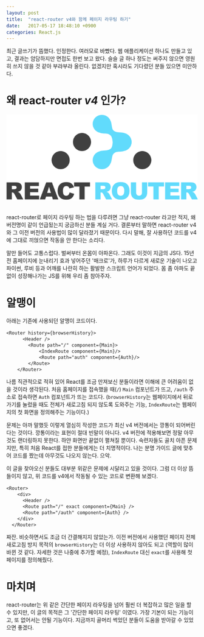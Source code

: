 ```yaml
---
layout: post
title:  "react-router v4와 함께 페이지 라우팅 하기"
date:   2017-05-17 18:48:10 +0900
categories: React.js
---
```


최근 글쓰기가 뜸했다. 인정한다. 여러모로 바빴다. 웹 애플리케이션 하나도 만들고 있고, 결과는 암담하지만 면접도 한번 보고 왔다. 슬슬 글 하나 정도는 써주지 않으면 영원히 쓰지 않을 것 같아 부랴부랴 올린다. 없겠지만 혹시라도 기다렸던 분들 있으면 미안하다.

왜 react-router *v4* 인가?
===================

<div align="center"><img src="https://github.com/kycfeel/kycfeel.github.io/blob/master/_images/reactrouterv4.png?raw=true"/></div><br>

react-router로 페이지 라우팅 하는 법을 다루려면 그냥 react-router 라고만 적지, 왜 버전명이 같이 언급됬는지 궁금하신 분들 계실 거다. 결론부터 말하면 react-router v4와 그 이전 버전의 사용법이 많이 달라졌기 때문이다. 다시 말해, 잘 사용하던 코드를 v4에 그대로 끼얹으면 작동을 안 한다는 소리다.

말만 들어도 고통스럽다. 벌써부터 온몸이 아파온다. 그래도 이것이 지금의 JS다. 15년 전 홈페이지에 눈내리기 효과 넣어주던 '매크로'가, 하루가 다르게 새로운 기술이 나오고 파이썬, 루비 등과 어깨를 나란히 하는 활발한 스크립트 언어가 되었다. 몸 좀 아파도 끝없이 성장해나가는 JS를 위해 우리 좀 참아주자.

알맹이
===================

아래는 기존에 사용되던 알맹이 코드이다.

```
<Router history={browserHistory}>
      <Header />
        <Route path="/" component={Main}>
            <IndexRoute component={Main}/>
            <Route path="auth" component={Auth}/>
        </Route>
    </Router>
```

나름 직관적으로 적혀 있어 React를 조금 만져보신 분들이라면 이해에 큰 어려움이 없을 것이라 생각된다. 처음 홈페이지를 접속했을 때(`/`) `Main` 컴포넌트가 뜨고, `/auth` 주소로 접속하면 `Auth` 컴포넌트가 뜨는 코드다. (`browserHistory`는 웹페이지에서 뒤로가기를 눌렀을 때도 전체가 새로고침 되지 않도록 도와주는 기능, `IndexRoute`는 웹페이지의 첫 화면을 정의해주는 기능이다.)

문제는 아까 말했듯 이렇게 열심히 작성한 코드가 최신 v4 버전에서는 깡통이 되어버린다는 것이다. 깡통이라는 표현이 절대 빈말이 아니다. v4 버전에 적용해보면 정말 아무것도 랜더링하지 못한다. 하얀 화면만 끝없이 펼쳐질 뿐이다. 숙련자들도 골치 아픈 문제지만, 특히 처음 React를 접한 분들에게는 더 치명적이다. 나는 분명 가이드 글에 맞추어 코드를 짰는데 아무것도 나오지 않는다. 으악.

이 글을 찾아오신 분들도 대부분 위같은 문제에 시달리고 있을 것이다. 그럼 더 이상 뜸들이지 않고, 위 코드를 v4에서 작동될 수 있는 코드로 변환해 보겠다.

```
<Router>
    <div>
      <Header />
      <Route path="/" exact component={Main} />
      <Route path="/auth" component={Auth} />
    </div>
  </Router>
```

짜잔. 비슷하면서도 조금 더 간결해지지 않았는가. 이전 버전에서 사용했던 페이지 전체 새로고침 방지 목적의 `browserHistory`는 더 이상 사용하지 않아도 되고 (역할이 많이 바뀐 것 같다. 자세한 것은 나중에 추가할 예정), `IndexRoute` 대신 `exact`를 사용해 첫 페이지를 정의해줬다.

마치며
===================

react-router는 위 같은 간단한 페이지 라우팅을 넘어 훨씬 더 복잡하고 많은 일을 할 수 있지만, 이 글의 목적은 그 '간단한 페이지 라우팅' 이였다. 가장 기본이 되는 기능이고, 또 없어서는 안될 기능이다. 지금까지 골머리 썩었던 분들이 도움을 받아갈 수 있었으면 좋겠다.
